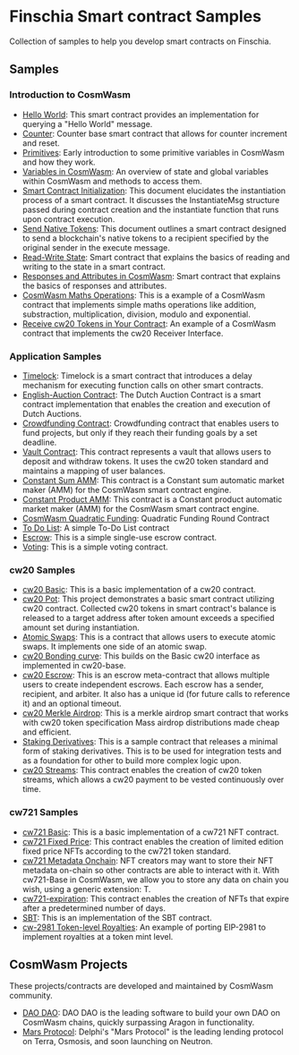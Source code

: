 # Finschia Smart contract Samples

Collection of samples to help you develop smart contracts on Finschia.

## Samples

### Introduction to CosmWasm
* [Hello World](https://github.com/athena-consulting/cosmwasm-by-example/tree/main/hello-world): This smart contract provides an implementation for querying a "Hello World" message.
* [Counter](https://github.com/athena-consulting/cosmwasm-by-example/tree/main/counter): Counter base smart contract that allows for counter increment and reset.
* [Primitives](https://github.com/athena-consulting/cosmwasm-by-example/tree/main/primitives): Early introduction to some primitive variables in CosmWasm and how they work.
* [Variables in CosmWasm](https://github.com/athena-consulting/cosmwasm-by-example/tree/main/variables): An overview of state and global variables within CosmWasm and methods to access them.
* [Smart Contract Initialization](https://github.com/athena-consulting/cosmwasm-by-example/tree/main/instantiation): This document elucidates the instantiation process of a smart contract. It discusses the InstantiateMsg structure passed during contract creation and the instantiate function that runs upon contract execution.
* [Send Native Tokens](https://github.com/athena-consulting/cosmwasm-by-example/tree/main/send-tokens): This document outlines a smart contract designed to send a blockchain's native tokens to a recipient specified by the original sender in the execute message.
* [Read-Write State](https://github.com/athena-consulting/cosmwasm-by-example/tree/main/read-write-state): Smart contract that explains the basics of reading and writing to the state in a smart contract.
* [Responses and Attributes in CosmWasm](https://github.com/athena-consulting/cosmwasm-by-example/tree/main/responses-attributes): Smart contract that explains the basics of responses and attributes. 
* [CosmWasm Maths Operations](https://github.com/athena-consulting/cosmwasm-by-example/tree/main/cosmwasm-math): This is a example of a CosmWasm contract that implements simple maths operations like addition, substraction, multiplication, division, modulo and exponential.
* [Receive cw20 Tokens in Your Contract](https://github.com/athena-consulting/cosmwasm-by-example/tree/main/recieving-cw20-tokens): An example of a CosmWasm contract that implements the cw20 Receiver Interface.

### Application Samples
* [Timelock](https://github.com/athena-consulting/cosmwasm-by-example/tree/main/timelock): Timelock is a smart contract that introduces a delay mechanism for executing function calls on other smart contracts.
* [English-Auction Contract](https://github.com/athena-consulting/cosmwasm-by-example/tree/main/dutch-auction): The Dutch Auction Contract is a smart contract implementation that enables the creation and execution of Dutch Auctions. 
* [Crowdfunding Contract](https://github.com/athena-consulting/cosmwasm-by-example/tree/main/crowdfunding): Crowdfunding contract that enables users to fund projects, but only if they reach their funding goals by a set deadline.
* [Vault Contract](https://github.com/athena-consulting/cosmwasm-by-example/tree/main/token-vault): This contract represents a vault that allows users to deposit and withdraw tokens. It uses the cw20 token standard and maintains a mapping of user balances.
* [Constant Sum AMM](https://github.com/athena-consulting/cosmwasm-by-example/tree/main/constant-sum-amm): This contract is a Constant sum automatic market maker (AMM) for the CosmWasm smart contract engine.
* [Constant Product AMM](https://github.com/athena-consulting/cosmwasm-by-example/tree/main/constant-product-amm): This contract is a Constant product automatic market maker (AMM) for the CosmWasm smart contract engine.
* [CosmWasm Quadratic Funding](https://github.com/deus-labs/cw-contracts/tree/main/contracts/cw-quadratic-funding): Quadratic Funding Round Contract
* [To Do List](https://github.com/deus-labs/cw-contracts/tree/main/contracts/cw-to-do-list): A simple To-Do List contract
* [Escrow](https://github.com/deus-labs/cw-contracts/tree/main/contracts/escrow): This is a simple single-use escrow contract.
* [Voting](https://github.com/deus-labs/cw-contracts/tree/main/contracts/voting): This is a simple voting contract.

### cw20 Samples
* [cw20 Basic](https://github.com/CosmWasm/cw-plus/tree/main/contracts/cw20-base): This is a basic implementation of a cw20 contract.
* [cw20 Pot](https://github.com/deus-labs/cw-contracts/tree/main/contracts/cw20-pot): This project demonstrates a basic smart contract utilizing cw20 contract. Collected cw20 tokens in smart contract's balance is released to a target address after token amount exceeds a specified amount set during instantiation.
* [Atomic Swaps](https://github.com/CosmWasm/cw-tokens/tree/main/contracts/cw20-atomic-swap): This is a contract that allows users to execute atomic swaps. It implements one side of an atomic swap.
* [cw20 Bonding curve](https://github.com/CosmWasm/cw-tokens/tree/main/contracts/cw20-bonding): This builds on the Basic cw20 interface as implemented in cw20-base. 
* [cw20 Escrow](https://github.com/CosmWasm/cw-tokens/tree/main/contracts/cw20-escrow): This is an escrow meta-contract that allows multiple users to create independent escrows. Each escrow has a sender, recipient, and arbiter. It also has a unique id (for future calls to reference it) and an optional timeout.
* [cw20 Merkle Airdrop](https://github.com/CosmWasm/cw-tokens/tree/main/contracts/cw20-merkle-airdrop): This is a merkle airdrop smart contract that works with cw20 token specification Mass airdrop distributions made cheap and efficient.
* [Staking Derivatives](https://github.com/CosmWasm/cw-tokens/tree/main/contracts/cw20-staking): This is a sample contract that releases a minimal form of staking derivatives. This is to be used for integration tests and as a foundation for other to build more complex logic upon.
* [cw20 Streams](https://github.com/CosmWasm/cw-tokens/tree/main/contracts/cw20-streams): This contract enables the creation of cw20 token streams, which allows a cw20 payment to be vested continuously over time.

### cw721 Samples
* [cw721 Basic](https://github.com/CosmWasm/cw-nfts/tree/main/contracts/cw721-base): This is a basic implementation of a cw721 NFT contract.
* [cw721 Fixed Price](https://github.com/CosmWasm/cw-nfts/tree/main/contracts/cw721-fixed-price): This contract enables the creation of limited edition fixed price NFTs according to the cw721 token standard.
* [cw721 Metadata Onchain](https://github.com/CosmWasm/cw-nfts/tree/main/contracts/cw721-metadata-onchain): NFT creators may want to store their NFT metadata on-chain so other contracts are able to interact with it. With cw721-Base in CosmWasm, we allow you to store any data on chain you wish, using a generic extension: T.
* [cw721-expiration](https://github.com/CosmWasm/cw-nfts/tree/main/contracts/cw721-expiration): This contract enables the creation of NFTs that expire after a predetermined number of days.
* [SBT](https://github.com/CosmWasm/cw-nfts/tree/main/contracts/cw721-non-transferable): This is an implementation of the SBT contract.
* [cw-2981 Token-level Royalties](https://github.com/CosmWasm/cw-nfts/tree/main/contracts/cw2981-royalties): An example of porting EIP-2981 to implement royalties at a token mint level.

## CosmWasm Projects
These projects/contracts are developed and maintained by CosmWasm community.

* [DAO DAO](https://github.com/DA0-DA0/dao-contracts): DAO DAO is the leading software to build your own DAO on CosmWasm chains, quickly surpassing Aragon in functionality.
* [Mars Protocol](https://github.com/mars-protocol/v1-core): Delphi's "Mars Protocol" is the leading lending protocol on Terra, Osmosis, and soon launching on Neutron.
